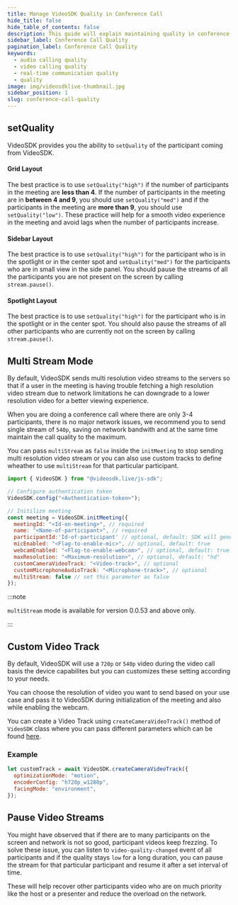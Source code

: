```yaml
---
title: Manage VideoSDK Quality in Conference Call
hide_title: false
hide_table_of_contents: false
description: This guide will explain maintaining quality in conference call using Video SDK.
sidebar_label: Conference Call Quality
pagination_label: Conference Call Quality
keywords:
  - audio calling quality
  - video calling quality
  - real-time communication quality
  - quality
image: img/videosdklive-thumbnail.jpg
sidebar_position: 1
slug: conference-call-quality
---
```


## setQuality

VideoSDK provides you the ability to `setQuality` of the participant coming from VideoSDK.

#### Grid Layout

The best practice is to use `setQuality("high")` if the number of participants in the meeting are **less than 4**. If the number of participants in the meeting are in **between 4 and 9**, you should use `setQuality("med")` and if the participants in the meeting are **more than 9**, you should use `setQuality("low")`. These practice will help for a smooth video experience in the meeting and avoid lags when the number of participants increase.

#### Sidebar Layout

The best practice is to use `setQuality("high")` for the participant who is in the spotlight or in the center spot and `setQuality("med")` for the participants who are in small view in the side panel. You should pause the streams of all the participants you are not present on the screen by calling `stream.pause()`.

#### Spotlight Layout

The best practice is to use `setQuality("high")` for the participant who is in the spotlight or in the center spot. You should also pause the streams of all other participants who are currently not on the screen by calling `stream.pause()`.

## Multi Stream Mode

By default, VideoSDK sends multi resolution video streams to the servers so that if a user in the meeting is having trouble fetching a high resolution video stream due to network limitations he can downgrade to a lower resolution video for a better viewing experience.

When you are doing a conference call where there are only 3-4 participants, there is no major network issues, we recommend you to send single stream of `540p`, saving on network bandwith and at the same time maintain the call quality to the maximum.

You can pass `multiStream` as `false` inside the `initMeeting` to stop sending multi resolution video stream or you can also use custom tracks to define wheather to use `multiStream` for that particular participant.

```js
import { VideoSDK } from "@videosdk.live/js-sdk";

// Configure authentication token
VideoSDK.config("<Authentication-token>");

// Initilize meeting
const meeting = VideoSDK.initMeeting({
  meetingId: "<Id-on-meeting>", // required
  name: "<Name-of-participant>", // required
  participantId:'Id-of-participant' // optional, default: SDK will generate
  micEnabled: "<Flag-to-enable-mic>", // optional, default: true
  webcamEnabled: "<Flag-to-enable-webcam>", // optional, default: true
  maxResolution: "<Maximum-resolution>", // optional, default: "hd"
  customCameraVideoTrack: "<Video-track>", // optional
  customMicrophoneAudioTrack: "<Microphone-track>", // optional
  multiStream: false // set this parameter as false
});
```

:::note

`multiStream` mode is available for version 0.0.53 and above only.

:::

## Custom Video Track

By default, VideoSDK will use a `720p` or `540p` video during the video call basis the device capabilites but you can customizes these setting according to your needs.

You can choose the resolution of video you want to send based on your use case and pass it to VideoSDK during initialization of the meeting and also while enabling the webcam.

You can create a Video Track using `createCameraVideoTrack()` method of `VideoSDK` class where you can pass different parameters which can be found [here](../features/custom-track/custom-video-track.md#parameters).

### Example

```javascript
let customTrack = await VideoSDK.createCameraVideoTrack({
  optimizationMode: "motion",
  encoderConfig: "h720p_w1280p",
  facingMode: "environment",
});
```

## Pause Video Streams

You might have observed that if there are to many participants on the screen and network is not so good, participant videos keep frezzing. To solve these issue, you can listen to `video-quality-changed` event of all participants and if the quality stays `low` for a long duration, you can pause the stream for that particular participant and resume it after a set interval of time.

These will help recover other participants video who are on much priority like the host or a presenter and reduce the overload on the network.
